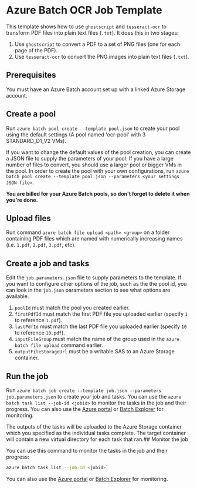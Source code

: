 # Azure Batch OCR Job Template
This template shows how to use `ghostscript` and `tesseract-ocr` to transform PDF files into plain text files (`.txt`). It does this in two stages:

1. Use `ghostscript` to convert a PDF to a set of PNG files (one for each page of the PDF).
2. Use `tesseract-ocr` to convert the PNG images into plain text files (`.txt`).

## Prerequisites
You must have an Azure Batch account set up with a linked Azure Storage account.

## Create a pool
Run `azure batch pool create --template pool.json` to create your pool using the default settings (A pool named 'ocr-pool' with 3 STANDARD_D1_V2 VMs). 

If you want to change the default values of the pool creation, you can create a JSON file to supply the parameters of your pool. If you have a large number of files 
to convert, you should use a larger pool or bigger VMs in the pool. In order to create the pool with your own configurations, run `azure batch pool create --template pool.json --parameters <your settings JSON file>`.

**You are billed for your Azure Batch pools, so don't forget to delete it when you're done.**

## Upload files
Run command `azure batch file upload <path> <group>` on a folder containing PDF files which are named with numerically increasing names (i.e. `1.pdf`, `2.pdf`, `3.pdf`, etc).

## Create a job and tasks
Edit the `job.parameters.json` file to supply parameters to the template. If you want to configure other options of the job, such as the the pool id, you can look in the `job.json` parameters section to see what options are available.

1. `poolId` must match the pool you created earlier.
2. `firstPdfId` must match the first PDF file you uploaded earlier (specify `1` to reference `1.pdf`).
3. `lastPdfId` must match the last PDF file you uploaded earlier (specify `10` to reference `10.pdf`).
4. `inputFileGroup` must match the name of the group used in the `azure batch file upload` command earlier.
5. `outputFileStorageUrl` must be a writable SAS to an Azure Storage container.

## Run the job
Run `azure batch job create --template job.json --parameters job.parameters.json` to create your job and tasks.
You can use the `azure batch task list --job-id <jobid>` to monitor the tasks in the job and their progress.
You can also use the [Azure portal](https://portal.azure.com) or [Batch Explorer](https://github.com/Azure/azure-batch-samples/tree/master/CSharp/BatchExplorer) for monitoring.

The outputs of the tasks will be uploaded to the Azure Storage container which you specified as the individual tasks complete.
The target container will contain a new virtual directory for each task that ran.## Monitor the job

You can use this command to monitor the tasks in the job and their progress:
``` bash
azure batch task list --job-id <jobid>`
```
You can also use the [Azure portal](https://portal.azure.com) or [Batch Explorer](https://github.com/Azure/azure-batch-samples/tree/master/CSharp/BatchExplorer) for monitoring.


